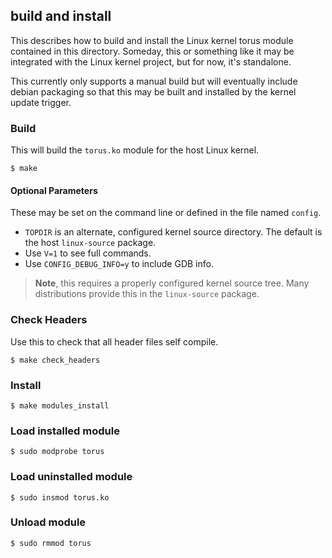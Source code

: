 ## build and install

This describes how to build and install the Linux kernel torus module contained
in this directory. Someday, this or something like it may be integrated with
the Linux kernel project, but for now, it's standalone.

This currently only supports a manual build but will eventually include debian
packaging so that this may be built and installed by the kernel update trigger.

### Build

This will build the `torus.ko` module for the host Linux kernel.

````console
$ make
````

#### Optional Parameters

These may be set on the command line or defined in the file named `config`.

* `TOPDIR` is an alternate, configured kernel source directory.
  The default is the host `linux-source` package.
* Use `V=1` to see full commands.
* Use `CONFIG_DEBUG_INFO=y` to include GDB info.

> **Note**, this requires a properly configured kernel source tree.
> Many distributions provide this in the `linux-source` package.

### Check Headers

Use this to check that all header files self compile.

````console
$ make check_headers
````

### Install

````console
$ make modules_install
````
### Load installed module

````console
$ sudo modprobe torus
````

### Load uninstalled module

````console
$ sudo insmod torus.ko
````

### Unload module

````console
$ sudo rmmod torus
````
